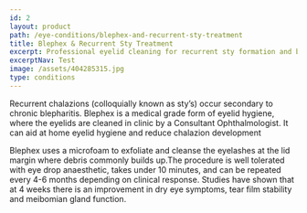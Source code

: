 ```yaml
---
id: 2
layout: product
path: /eye-conditions/blephex-and-recurrent-sty-treatment
title: Blephex & Recurrent Sty Treatment
excerpt: Professional eyelid cleaning for recurrent sty formation and blepharitis.
excerptNav: Test
image: /assets/404285315.jpg
type: conditions
---
```


Recurrent chalazions (colloquially known as sty’s) occur secondary to chronic blepharitis. Blephex is a medical grade form of eyelid hygiene, where the eyelids are cleaned in clinic by a Consultant Ophthalmologist. It can aid at home eyelid hygiene and reduce chalazion development

Blephex uses a microfoam to exfoliate and cleanse the eyelashes at the lid margin where debris commonly builds up.The procedure is well tolerated with eye drop anaesthetic, takes under 10 minutes, and can be repeated every 4-6 months depending on clinical response. Studies have shown that at 4 weeks there is an improvement in dry eye symptoms, tear film stability and meibomian gland function.
